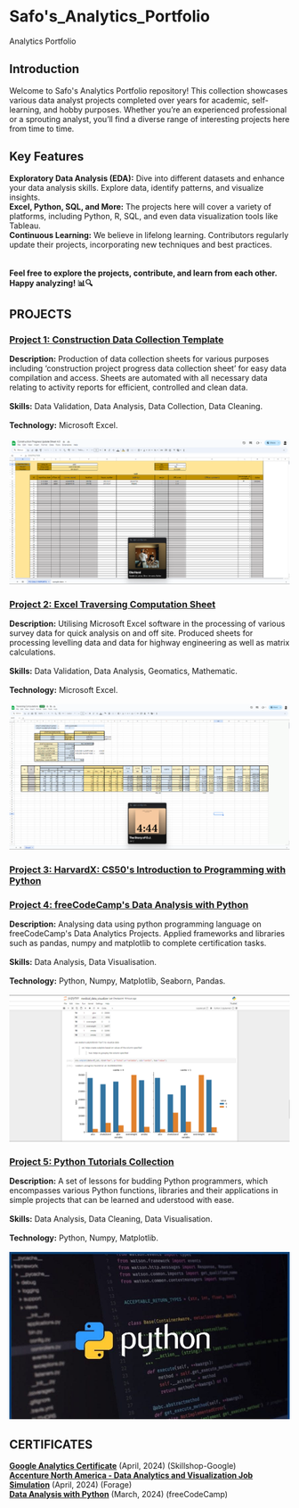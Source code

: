 # Safo's_Analytics_Portfolio
Analytics Portfolio
## Introduction
Welcome to Safo's Analytics Portfolio repository! This collection showcases various data analyst projects completed over years for academic, self-learning, and hobby purposes. Whether you’re an experienced professional or a sprouting analyst, you’ll find a diverse range of interesting projects here from time to time. 

## Key Features
**Exploratory Data Analysis (EDA):** Dive into different datasets and enhance your data analysis skills. Explore data, identify patterns, and visualize insights.</br>
**Excel, Python, SQL, and More:** The projects here will cover a variety of platforms, including  Python, R, SQL, and even data visualization tools like Tableau.</br>
**Continuous Learning:** We believe in lifelong learning. Contributors regularly update their projects, incorporating new techniques and best practices.</br>
</br></br>
**Feel free to explore the projects, contribute, and learn from each other. Happy analyzing! 📊🔍**

## PROJECTS
### [Project 1: Construction Data Collection Template](https://docs.google.com/spreadsheets/d/1tg3gPkUsSo0rVskJRUlPEoBh7cG9P0iNH7ALJtNL1Vo/edit?usp=drive_link)
**Description:** Production of data collection sheets for various purposes including ‘construction project progress data collection sheet’ for easy data compilation and access. Sheets are automated with all necessary data relating to activity reports for efficient, controlled and clean data.</br></br>
**Skills:** Data Validation, Data Analysis, Data Collection, Data Cleaning.</br></br>
**Technology:** Microsoft Excel.</br></br>
![Constrcution Projects Progress Reporting Template](https://github.com/safoisgod/images/blob/main/Construction%20Project%20Progress%20Google%20Sheet%20Screenshot(brown)?raw=true)

### [Project 2: Excel Traversing Computation Sheet](https://docs.google.com/spreadsheets/d/1Nu5j44XIqCgifPWd4AstfWHa3xJQ4_RK/edit?usp=drive_link&ouid=114536779915464310121&rtpof=true&sd=true)
**Description:** Utilising Microsoft Excel software in the processing of various survey data for quick analysis on and off site. Produced sheets for processing levelling data and data for highway engineering as well as matrix calculations.</br></br>
**Skills:** Data Validation, Data Analysis, Geomatics, Mathematic.</br></br>
**Technology:** Microsoft Excel.</br></br>
![Traversing Computation Sheet Template](https://github.com/safoisgod/images/blob/main/Traversing%20Computation%20Google%20Sheet%20Screenshoot?raw=true)

### [Project 3: HarvardX: CS50's Introduction to Programming with Python](https://github.com/safoisgod/HarvardX-CS50-s-Introduction-to-Programming-with-Python)


### [Project 4: freeCodeCamp's Data Analysis with Python](https://github.com/safoisgod/freecodecamp_Data-Analysis-with-Python-Programming)
**Description:** Analysing data using python programming language on freeCodeCamp's Data Analytics Projects. Applied frameworks and libraries such as pandas, numpy and matplotlib to complete certification tasks.</br></br>
**Skills:** Data Analysis, Data Visualisation.</br></br>
**Technology:** Python, Numpy, Matplotlib, Seaborn, Pandas.</br></br>
![Medical Data Visualizer](https://github.com/safoisgod/images/blob/main/Medical-Data-Visualizer.png?raw=true)

### [Project 5: Python Tutorials Collection](https://github.com/safoisgod/python-tutorials-1)
**Description:** A set of lessons for budding Python programmers, which encompasses various Python functions, libraries and their applications in simple projects that can be learned and uderstood with ease.</br></br>
**Skills:** Data Analysis, Data Cleaning, Data Visualisation.</br></br>
**Technology:** Python, Numpy, Matplotlib.</br></br>
![Python Tutorials](https://github.com/safoisgod/images/blob/main/How-To-Learn-Python-1.jpg?raw=true)

## CERTIFICATES
**[Google Analytics Certificate](https://skillshop.exceedlms.com/student/award/JHF16TuXBG61jrNpFhw65gVj)** (April, 2024) (Skillshop-Google)</br>
**[Accenture North America - Data Analytics and Visualization Job Simulation](https://forage-uploads-prod.s3.amazonaws.com/completion-certificates/Accenture%20North%20America/hzmoNKtzvAzXsEqx8_Accenture%20North%20America_oPjf3cH2GtKm4LGpF_1712509416399_completion_certificate.pdf)** (April, 2024) (Forage)</br>
**[Data Analysis with Python](https://freecodecamp.org/certification/iamnanasafo/data-analysis-with-python-v7)** (March, 2024) (freeCodeCamp)</br>
